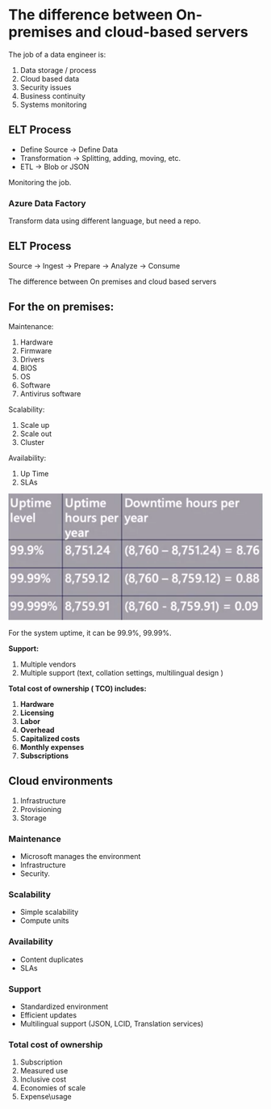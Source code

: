 # The difference between On-premises and cloud-based servers

The job of a data engineer is:

1. Data storage / process
2. Cloud based data
3. Security issues
4. Business continuity
5. Systems monitoring

## ELT Process

* Define Source -> Define Data
* Transformation -> Splitting, adding, moving, etc.
* ETL -> Blob or JSON

Monitoring the job.&#x20;

### Azure Data Factory

Transform data using different language, but need a repo.



## ELT Process&#x20;

Source -> Ingest -> Prepare -> Analyze -> Consume&#x20;





&#x20;

The difference between On premises and cloud based servers

## For the on premises:

Maintenance:

1. Hardware
2. Firmware
3. Drivers
4. BIOS
5. OS
6. Software
7. Antivirus software

&#x20;

Scalability:

1. Scale up
2. Scale out
3. Cluster

&#x20;

Availability:

1. Up Time
2. SLAs

&#x20;![](<.gitbook/assets/image (3).png>)

For the system uptime, it can be 99.9%, 99.99%.

**Support:**

1. Multiple vendors
2. Multiple support (text, collation settings, multilingual design )



**Total cost of ownership ( TCO) includes:**

1. **Hardware**
2. **Licensing**
3. **Labor**
4. **Overhead**
5. **Capitalized costs**
6. **Monthly expenses**
7. **Subscriptions**



## Cloud environments

1. Infrastructure&#x20;
2. Provisioning
3. Storage

### **Maintenance**

* Microsoft manages the environment&#x20;
* Infrastructure
* Security.&#x20;

### Scalability&#x20;

* Simple scalability&#x20;
* Compute units

### Availability

* Content duplicates
* SLAs

### Support

* Standardized environment
* Efficient updates
* Multilingual support (JSON, LCID, Translation services)

### **Total cost of ownership**

1. Subscription
2. Measured use
3. Inclusive cost
4. Economies of scale
5. Expense\usage







&#x20;





